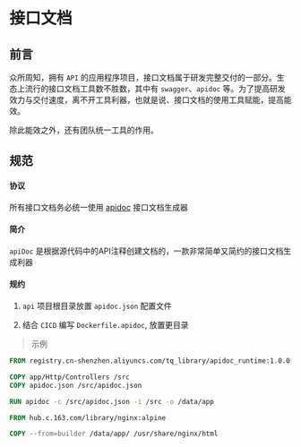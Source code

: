 # 接口文档

## 前言

众所周知，拥有 `API` 的应用程序项目，接口文档属于研发完整交付的一部分。生态上流行的接口文档工具数不胜数，其中有 `swagger`、`apidoc` 等。为了提高研发效力与交付速度，离不开工具利器，也就是说、接口文档的使用工具赋能，提高能效。

除此能效之外，还有团队统一工具的作用。

## 规范

#### 协议

所有接口文档务必统一使用 [apidoc](https://apidocjs.com/) 接口文档生成器


#### 简介

`apiDoc` 是根据源代码中的API注释创建文档的，一款非常简单又简约的接口文档生成利器


#### 规约

1. `api` 项目根目录放置 `apidoc.json` 配置文件

2. 结合 `CICD` 编写 `Dockerfile.apidoc`, 放置更目录

> 示例

```dockerfile
FROM registry.cn-shenzhen.aliyuncs.com/tq_library/apidoc_runtime:1.0.0 as builder

COPY app/Http/Controllers /src
COPY apidoc.json /src/apidoc.json

RUN apidoc -c /src/apidoc.json -i /src -o /data/app

FROM hub.c.163.com/library/nginx:alpine

COPY --from=builder /data/app/ /usr/share/nginx/html

```